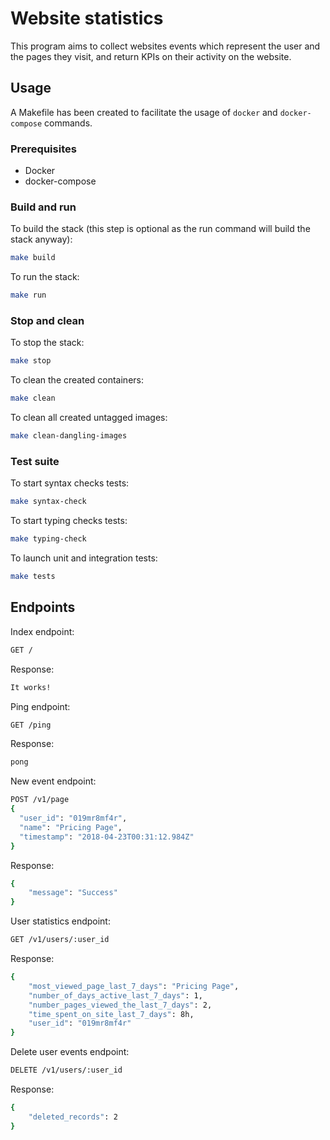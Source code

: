# Website statistics

This program aims to collect websites events which represent the user and the pages they visit,
and return KPIs on their activity on the website.

## Usage
A Makefile has been created to facilitate the usage of `docker` and `docker-compose` commands.

### Prerequisites

- Docker
- docker-compose

### Build and run

To build the stack (this step is optional as the run command will build the stack anyway):
```bash
make build
```

To run the stack:
```bash
make run
```

### Stop and clean

To stop the stack:
```bash
make stop
```

To clean the created containers:
```bash
make clean
```

To clean all created untagged images:
```bash
make clean-dangling-images
```

### Test suite

To start syntax checks tests:
```bash
make syntax-check
```

To start typing checks tests:
```bash
make typing-check
```

To launch unit and integration tests:
```bash
make tests
```

## Endpoints

Index endpoint:
```bash
GET /
```
Response:
```bash
It works!
```

Ping endpoint:
```bash
GET /ping
```
Response:
```bash
pong
```

New event endpoint:
```bash
POST /v1/page
{
  "user_id": "019mr8mf4r",
  "name": "Pricing Page",
  "timestamp": "2018-04-23T00:31:12.984Z"
}
```
Response:
```bash
{
    "message": "Success"
}
```

User statistics endpoint:
```bash
GET /v1/users/:user_id
```
Response:
```bash
{
    "most_viewed_page_last_7_days": "Pricing Page",
    "number_of_days_active_last_7_days": 1,
    "number_pages_viewed_the_last_7_days": 2,
    "time_spent_on_site_last_7_days": 8h,
    "user_id": "019mr8mf4r"
}
```

Delete user events endpoint:
```bash
DELETE /v1/users/:user_id
```
Response:
```bash
{
    "deleted_records": 2
}
```
